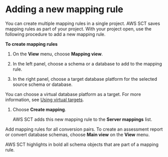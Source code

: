# Adding a new mapping rule<a name="CHAP_Mapping.New"></a>

You can create multiple mapping rules in a single project\. AWS SCT saves mapping rules as part of your project\. With your project open, use the following procedure to add a new mapping rule\.

**To create mapping rules**

1.  On the **View** menu, choose **Mapping view**\. 

1.  In the left panel, choose a schema or a database to add to the mapping rule\. 

1.  In the right panel, choose a target database platform for the selected source schema or database\. 

   You can choose a virtual database platform as a target\. For more information, see [Using virtual targets](CHAP_Mapping.VirtualTargets.md)\. 

1. Choose **Create mapping**\.

    AWS SCT adds this new mapping rule to the **Server mappings** list\. 

 Add mapping rules for all conversion pairs\. To create an assessment report or convert database schemas, choose **Main view** on the **View** menu\. 

AWS SCT highlights in bold all schema objects that are part of a mapping rule\. 